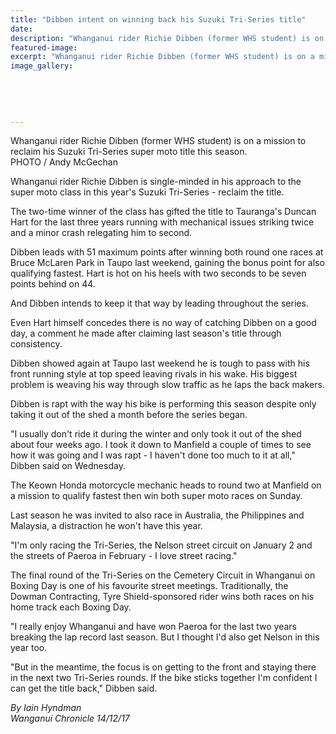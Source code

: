 ```yaml
---
title: "Dibben intent on winning back his Suzuki Tri-Series title"
date: 
description: "Whanganui rider Richie Dibben (former WHS student) is on a mission to reclaim his Suzuki Tri-Series super moto title this season..."
featured-image: 
excerpt: "Whanganui rider Richie Dibben (former WHS student) is on a mission to reclaim his Suzuki Tri-Series super moto title this season."
image_gallery:
    
    
    
    
    
---
```


<p><span>Whanganui rider Richie Dibben (<span>former WHS student)</span> is on a mission to reclaim his Suzuki Tri-Series super moto title this season. <br />PHOTO / Andy McGechan</span></p>
<p class="element element-paragraph">Whanganui rider Richie Dibben is single-minded in his approach to the super moto class in this year's Suzuki Tri-Series - reclaim the title.</p>
<p class="element element-paragraph">The two-time winner of the class has gifted the title to Tauranga's Duncan Hart for the last three years running with mechanical issues striking twice and a minor crash relegating him to second.</p>
<p class="element element-paragraph">Dibben leads with 51 maximum points after winning both round one races at Bruce McLaren Park in Taupo last weekend, gaining the bonus point for also qualifying fastest. Hart is hot on his heels with two seconds to be seven points behind on 44.</p>
<p class="element element-paragraph">And Dibben intends to keep it that way by leading throughout the series.</p>
<p class="element element-paragraph">Even Hart himself concedes there is no way of catching Dibben on a good day, a comment he made after claiming last season's title through consistency.</p>
<p class="element element-paragraph">Dibben showed again at Taupo last weekend he is tough to pass with his front running style at top speed leaving rivals in his wake. His biggest problem is weaving his way through slow traffic as he laps the back makers.</p>
<p class="element element-paragraph">Dibben is rapt with the way his bike is performing this season despite only taking it out of the shed a month before the series began.</p>
<p class="element element-paragraph">"I usually don't ride it during the winter and only took it out of the shed about four weeks ago. I took it down to Manfield a couple of times to see how it was going and I was rapt - I haven't done too much to it at all," Dibben said on Wednesday.</p>
<p class="element element-paragraph">The Keown Honda motorcycle mechanic heads to round two at Manfield on a mission to qualify fastest then win both super moto races on Sunday.</p>
<p class="element element-paragraph">Last season he was invited to also race in Australia, the Philippines and Malaysia, a distraction he won't have this year.</p>
<p class="element element-paragraph">"I'm only racing the Tri-Series, the Nelson street circuit on January 2 and the streets of Paeroa in February - I love street racing."</p>
<p class="element element-paragraph">The final round of the Tri-Series on the Cemetery Circuit in Whanganui on Boxing Day is one of his favourite street meetings. Traditionally, the Dowman Contracting, Tyre Shield-sponsored rider wins both races on his home track each Boxing Day.</p>
<p class="element element-paragraph">"I really enjoy Whanganui and have won Paeroa for the last two years breaking the lap record last season. But I thought I'd also get Nelson in this year too.</p>
<p class="element element-paragraph">"But in the meantime, the focus is on getting to the front and staying there in the next two Tri-Series rounds. If the bike sticks together I'm confident I can get the title back," Dibben said.</p>
<p><em>By&nbsp;Iain Hyndman<br />Wanganui Chronicle 14/12/17</em></p>

